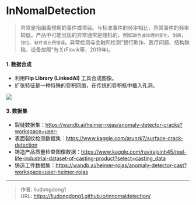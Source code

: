# InNomalDetection


> 异常是指偏离预期的事件或项目。与标准事件的频率相比，异常事件的频率较低。产品中可能出现的异常通常是随机的，例如`颜色或纹理的变化`、`划痕`、`错位`、`缺件或比例错误`。异常检测与金融和检测“银行欺诈、医疗问题、结构缺陷、设备故障”有关(Flovik等，2018年)。

#### 1. 数据合成

- 利用**Flip Library (LinkedAI)** 工具合成图像。
- 扩张特征是一种特殊的卷积网络，在传统的卷积核中插入孔洞。

![](https://lddpicture.oss-cn-beijing.aliyuncs.com/picture/20210514225317.png)

#### 3. 数据集

- 裂缝数据集：https://wandb.ai/heimer-rojas/anomaly-detector-cracks?workspace=user-
- 表面裂纹检测数据集：https://www.kaggle.com/arunrk7/surface-crack-detection
- 铸造产品质量检查图像数据：https://www.kaggle.com/ravirajsinh45/real-life-industrial-dataset-of-casting-product?select=casting_data
- 铸造工件数据集：https://wandb.ai/heimer-rojas/anomaly-detector-cast?workspace=user-heimer-rojas



---

> 作者: liudongdong1  
> URL: https://liudongdong1.github.io/innomaldetection/  

